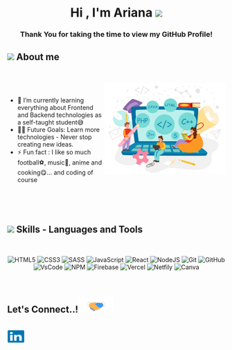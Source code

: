 <h1 align="center"><b>Hi , I'm Ariana </b><img src="https://media.giphy.com/media/hvRJCLFzcasrR4ia7z/giphy.gif" width="35"></h1>
<h3 align="center">Thank You for taking the time to view my GitHub Profile!</h3>

	
## <picture><img src = "https://media3.giphy.com/media/v1.Y2lkPTc5MGI3NjExdjJjOTNleXB6bzFwYmZoMmcyejNnbjgzbm1nYm4zdjhwOXZ1NmFybCZlcD12MV9pbnRlcm5hbF9naWZfYnlfaWQmY3Q9cw/NgurY1o4z080Jfoyzw/giphy.webp" width = 50px></picture> <b>About me</b>

<br>

<picture> <img align="right" src="./coding-students.png" width = 280px></picture>

<br>

- 🌱 I’m currently learning everything about Frontend and Backend technologies as a self-taught student😅
- 💪🏼 Future Goals: Learn more technologies - Never stop creating new ideas.
- ⚡ Fun fact :  I like so much football⚽, music🎵, anime and cooking😋... and coding of course

<br>
<br>
<br>

## <img src="https://media2.giphy.com/media/QssGEmpkyEOhBCb7e1/giphy.gif?cid=ecf05e47a0n3gi1bfqntqmob8g9aid1oyj2wr3ds3mg700bl&rid=giphy.gif" width ="25"> <b>Skills - Languages and Tools</b>

<br>
<div align="center"> 

![HTML5](https://img.shields.io/badge/html5-%23E34F26.svg?style=for-the-badge&logo=html5&logoColor=white) ![CSS3](https://img.shields.io/badge/css3-%231572B6.svg?style=for-the-badge&logo=css3&logoColor=white) ![SASS](https://img.shields.io/badge/sass-%23ff0085.svg?style=for-the-badge&logo=sass&logoColor=white) ![JavaScript](https://img.shields.io/badge/javascript-%23fff000.svg?style=for-the-badge&logo=javascript&logoColor=black) ![React](https://img.shields.io/badge/react-%23009daf.svg?style=for-the-badge&logo=react&logoColor=white) ![NodeJS](https://img.shields.io/badge/node.js-%23444444.svg?style=for-the-badge&logo=node.Js&logoColor=%236aa84f) ![Git](https://img.shields.io/badge/git-%23f44336.svg?style=for-the-badge&logo=git&logoColor=white) ![GitHub](https://img.shields.io/badge/github-%23444444.svg?style=for-the-badge&logo=github&logoColor=white) ![VsCode](https://img.shields.io/badge/visual%20studio%20code-%232986cc.svg?style=for-the-badge&logo=visualstudiocode&logoColor=white) ![NPM](https://img.shields.io/badge/npm-%23191212.svg?style=for-the-badge&logo=npm&logoColor=%23990000) ![Firebase](https://img.shields.io/badge/firebase-%23ffcd2b.svg?style=for-the-badge&logo=firebase&logoColor=black) ![Vercel](https://img.shields.io/badge/vercel-%23191212.svg?style=for-the-badge&logo=vercel&logoColor=white) ![Netfily](https://img.shields.io/badge/netlify-%23191212.svg?style=for-the-badge&logo=netlify&logoColor=%2343E8D8) ![Canva](https://img.shields.io/badge/Canva-%2300C4CC.svg?style=for-the-badge&logo=Canva&logoColor=white) 

</div>

<br>

## <b> Let's Connect..!</b><img src="https://github.com/0xAbdulKhalid/0xAbdulKhalid/raw/main/assets/mdImages/handshake.gif" width ="80">
<br>
<div align='left'>
    <a href="https://www.linkedin.com/in/ariana0412/" target="blank"><img align="center"
        src="https://raw.githubusercontent.com/devicons/devicon/master/icons/linkedin/linkedin-original.svg" alt="linkedin" height="30" width="40" />
    </a>
</div>

<br>
